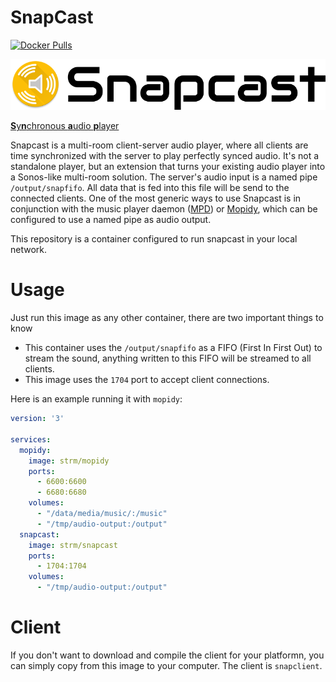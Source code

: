# SnapCast
[![Docker Pulls](https://img.shields.io/docker/pulls/strm/snapcast.svg?style=plastic)](https://hub.docker.com/r/strm/snapcast/)

![Snapcast](logo.png)

[**S**y**n**chronous **a**udio **p**layer](https://github.com/badaix/snapcast)
  
Snapcast is a multi-room client-server audio player, where all clients are time
synchronized with the server to play perfectly synced audio. It's not a
standalone player, but an extension that turns your existing audio player into a
Sonos-like multi-room solution. The server's audio input is a named pipe
`/output/snapfifo`. All data that is fed into this file will be send to the
connected clients. One of the most generic ways to use Snapcast is in
conjunction with the music player daemon ([MPD](http://www.musicpd.org/)) or
[Mopidy](https://www.mopidy.com/), which can be configured to use a named pipe
as audio output.

This repository is a container configured to run snapcast in your local network.

# Usage

Just run this image as any other container, there are two important things to
know

* This container uses the `/output/snapfifo` as a FIFO (First In First Out) to
  stream the sound, anything written to this FIFO will be streamed to all
  clients.
* This image uses the `1704` port to accept client connections. 

Here is an example running it with `mopidy`:

```yml
version: '3'

services:
  mopidy:
    image: strm/mopidy
    ports:
      - 6600:6600
      - 6680:6680
    volumes:
      - "/data/media/music/:/music"
      - "/tmp/audio-output:/output"
  snapcast:
    image: strm/snapcast
    ports:
      - 1704:1704
    volumes:
      - "/tmp/audio-output:/output"

``` 

# Client

If you don't want to download and compile the client for your platformn, you can
simply copy from this image to your computer. The client is `snapclient`.
